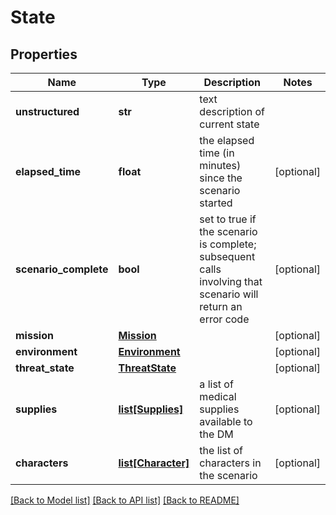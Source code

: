 # State

## Properties
Name | Type | Description | Notes
------------ | ------------- | ------------- | -------------
**unstructured** | **str** | text description of current state | 
**elapsed_time** | **float** | the elapsed time (in minutes) since the scenario started | [optional] 
**scenario_complete** | **bool** | set to true if the scenario is complete; subsequent calls involving that scenario will return an error code | [optional] 
**mission** | [**Mission**](Mission.md) |  | [optional] 
**environment** | [**Environment**](Environment.md) |  | [optional] 
**threat_state** | [**ThreatState**](ThreatState.md) |  | [optional] 
**supplies** | [**list[Supplies]**](Supplies.md) | a list of medical supplies available to the DM | [optional] 
**characters** | [**list[Character]**](Character.md) | the list of characters in the scenario | [optional] 

[[Back to Model list]](../README.md#documentation-for-models) [[Back to API list]](../README.md#documentation-for-api-endpoints) [[Back to README]](../README.md)

